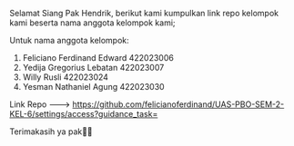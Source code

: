 Selamat Siang Pak Hendrik, berikut kami kumpulkan link repo kelompok kami beserta nama anggota kelompok kami;


Untuk nama anggota kelompok: 
1. Feliciano Ferdinand Edward 422023006
2. Yedija Gregorius Lebatan 422023007
3. Willy Rusli 422023024
4. Yesman Nathaniel Agung 422023030

Link Repo ---> 
 https://github.com/felicianoferdinand/UAS-PBO-SEM-2-KEL-6/settings/access?guidance_task=


Terimakasih ya pak🙏🏻
